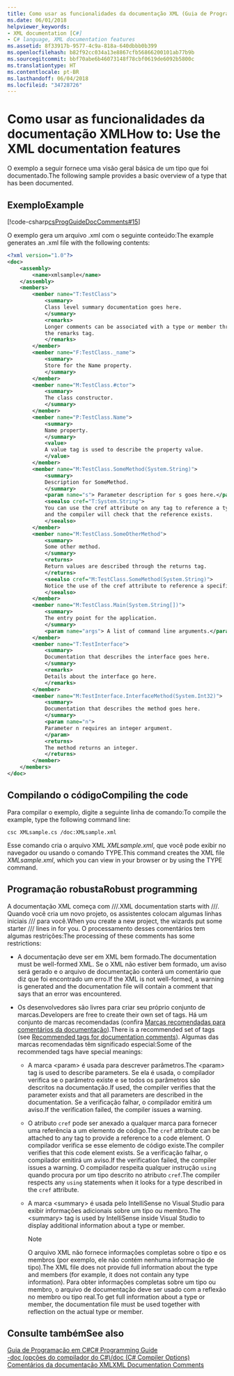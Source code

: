 ```yaml
---
title: Como usar as funcionalidades da documentação XML (Guia de Programação do C#)
ms.date: 06/01/2018
helpviewer_keywords:
- XML documentation [C#]
- C# language, XML documentation features
ms.assetid: 8f33917b-9577-4c9a-818a-640dbbb0b399
ms.openlocfilehash: b82f92cc034a13e8867cfb56866200101ab77b9b
ms.sourcegitcommit: bbf70abe6b46073148f78cbf0619de6092b5800c
ms.translationtype: HT
ms.contentlocale: pt-BR
ms.lasthandoff: 06/04/2018
ms.locfileid: "34728726"
---
```

# <a name="how-to-use-the-xml-documentation-features"></a><span data-ttu-id="5170d-102">Como usar as funcionalidades da documentação XML</span><span class="sxs-lookup"><span data-stu-id="5170d-102">How to: Use the XML documentation features</span></span>

<span data-ttu-id="5170d-103">O exemplo a seguir fornece uma visão geral básica de um tipo que foi documentado.</span><span class="sxs-lookup"><span data-stu-id="5170d-103">The following sample provides a basic overview of a type that has been documented.</span></span>

## <a name="example"></a><span data-ttu-id="5170d-104">Exemplo</span><span class="sxs-lookup"><span data-stu-id="5170d-104">Example</span></span>

[!code-csharp[csProgGuideDocComments#15](~/samples/snippets/csharp/VS_Snippets_VBCSharp/csProgGuideDocComments/CS/DocComments.cs#15)]

<span data-ttu-id="5170d-105">O exemplo gera um arquivo .xml com o seguinte conteúdo:</span><span class="sxs-lookup"><span data-stu-id="5170d-105">The example generates an .xml file with the following contents:</span></span>

```xml
<?xml version="1.0"?>
<doc>
    <assembly>
        <name>xmlsample</name>
    </assembly>
    <members>
        <member name="T:TestClass">
            <summary>
            Class level summary documentation goes here.
            </summary>
            <remarks>
            Longer comments can be associated with a type or member through
            the remarks tag.
            </remarks>
        </member>
        <member name="F:TestClass._name">
            <summary>
            Store for the Name property.
            </summary>
        </member>
        <member name="M:TestClass.#ctor">
            <summary>
            The class constructor.
            </summary>
        </member>
        <member name="P:TestClass.Name">
            <summary>
            Name property.
            </summary>
            <value>
            A value tag is used to describe the property value.
            </value>
        </member>
        <member name="M:TestClass.SomeMethod(System.String)">
            <summary>
            Description for SomeMethod.
            </summary>
            <param name="s"> Parameter description for s goes here.</param>
            <seealso cref="T:System.String">
            You can use the cref attribute on any tag to reference a type or member 
            and the compiler will check that the reference exists.
            </seealso>
        </member>
        <member name="M:TestClass.SomeOtherMethod">
            <summary>
            Some other method.
            </summary>
            <returns>
            Return values are described through the returns tag.
            </returns>
            <seealso cref="M:TestClass.SomeMethod(System.String)">
            Notice the use of the cref attribute to reference a specific method.
            </seealso>
        </member>
        <member name="M:TestClass.Main(System.String[])">
            <summary>
            The entry point for the application.
            </summary>
            <param name="args"> A list of command line arguments.</param>
        </member>
        <member name="T:TestInterface">
            <summary>
            Documentation that describes the interface goes here.
            </summary>
            <remarks>
            Details about the interface go here.
            </remarks>
        </member>
        <member name="M:TestInterface.InterfaceMethod(System.Int32)">
            <summary>
            Documentation that describes the method goes here.
            </summary>
            <param name="n">
            Parameter n requires an integer argument.
            </param>
            <returns>
            The method returns an integer.
            </returns>
        </member>
    </members>
</doc>
```

## <a name="compiling-the-code"></a><span data-ttu-id="5170d-106">Compilando o código</span><span class="sxs-lookup"><span data-stu-id="5170d-106">Compiling the code</span></span>

<span data-ttu-id="5170d-107">Para compilar o exemplo, digite a seguinte linha de comando:</span><span class="sxs-lookup"><span data-stu-id="5170d-107">To compile the example, type the following command line:</span></span>

`csc XMLsample.cs /doc:XMLsample.xml`

<span data-ttu-id="5170d-108">Esse comando cria o arquivo XML *XMLsample.xml*, que você pode exibir no navegador ou usando o comando TYPE.</span><span class="sxs-lookup"><span data-stu-id="5170d-108">This command creates the XML file *XMLsample.xml*, which you can view in your browser or by using the TYPE command.</span></span>

## <a name="robust-programming"></a><span data-ttu-id="5170d-109">Programação robusta</span><span class="sxs-lookup"><span data-stu-id="5170d-109">Robust programming</span></span>

<span data-ttu-id="5170d-110">A documentação XML começa com ///.</span><span class="sxs-lookup"><span data-stu-id="5170d-110">XML documentation starts with ///.</span></span> <span data-ttu-id="5170d-111">Quando você cria um novo projeto, os assistentes colocam algumas linhas iniciais /// para você.</span><span class="sxs-lookup"><span data-stu-id="5170d-111">When you create a new project, the wizards put some starter /// lines in for you.</span></span> <span data-ttu-id="5170d-112">O processamento desses comentários tem algumas restrições:</span><span class="sxs-lookup"><span data-stu-id="5170d-112">The processing of these comments has some restrictions:</span></span>

- <span data-ttu-id="5170d-113">A documentação deve ser em XML bem formado.</span><span class="sxs-lookup"><span data-stu-id="5170d-113">The documentation must be well-formed XML.</span></span> <span data-ttu-id="5170d-114">Se o XML não estiver bem formado, um aviso será gerado e o arquivo de documentação conterá um comentário que diz que foi encontrado um erro.</span><span class="sxs-lookup"><span data-stu-id="5170d-114">If the XML is not well-formed, a warning is generated and the documentation file will contain a comment that says that an error was encountered.</span></span>

- <span data-ttu-id="5170d-115">Os desenvolvedores são livres para criar seu próprio conjunto de marcas.</span><span class="sxs-lookup"><span data-stu-id="5170d-115">Developers are free to create their own set of tags.</span></span> <span data-ttu-id="5170d-116">Há um conjunto de marcas recomendadas (confira [Marcas recomendadas para comentários da documentação](recommended-tags-for-documentation-comments.md)).</span><span class="sxs-lookup"><span data-stu-id="5170d-116">There is a recommended set of tags (see [Recommended tags for documentation comments](recommended-tags-for-documentation-comments.md)).</span></span> <span data-ttu-id="5170d-117">Algumas das marcas recomendadas têm significado especial:</span><span class="sxs-lookup"><span data-stu-id="5170d-117">Some of the recommended tags have special meanings:</span></span>

  - <span data-ttu-id="5170d-118">A marca \<param> é usada para descrever parâmetros.</span><span class="sxs-lookup"><span data-stu-id="5170d-118">The \<param> tag is used to describe parameters.</span></span> <span data-ttu-id="5170d-119">Se ela é usada, o compilador verifica se o parâmetro existe e se todos os parâmetros são descritos na documentação.</span><span class="sxs-lookup"><span data-stu-id="5170d-119">If used, the compiler verifies that the parameter exists and that all parameters are described in the documentation.</span></span> <span data-ttu-id="5170d-120">Se a verificação falhar, o compilador emitirá um aviso.</span><span class="sxs-lookup"><span data-stu-id="5170d-120">If the verification failed, the compiler issues a warning.</span></span>

  - <span data-ttu-id="5170d-121">O atributo `cref` pode ser anexado a qualquer marca para fornecer uma referência a um elemento de código.</span><span class="sxs-lookup"><span data-stu-id="5170d-121">The `cref` attribute can be attached to any tag to provide a reference to a code element.</span></span> <span data-ttu-id="5170d-122">O compilador verifica se esse elemento de código existe.</span><span class="sxs-lookup"><span data-stu-id="5170d-122">The compiler verifies that this code element exists.</span></span> <span data-ttu-id="5170d-123">Se a verificação falhar, o compilador emitirá um aviso.</span><span class="sxs-lookup"><span data-stu-id="5170d-123">If the verification failed, the compiler issues a warning.</span></span> <span data-ttu-id="5170d-124">O compilador respeita qualquer instrução `using` quando procura por um tipo descrito no atributo `cref`.</span><span class="sxs-lookup"><span data-stu-id="5170d-124">The compiler respects any `using` statements when it looks for a type described in the `cref` attribute.</span></span>

  - <span data-ttu-id="5170d-125">A marca \<summary> é usada pelo IntelliSense no Visual Studio para exibir informações adicionais sobre um tipo ou membro.</span><span class="sxs-lookup"><span data-stu-id="5170d-125">The \<summary> tag is used by IntelliSense inside Visual Studio to display additional information about a type or member.</span></span>

    > [!NOTE]
    > <span data-ttu-id="5170d-126">O arquivo XML não fornece informações completas sobre o tipo e os membros (por exemplo, ele não contém nenhuma informação de tipo).</span><span class="sxs-lookup"><span data-stu-id="5170d-126">The XML file does not provide full information about the type and members (for example, it does not contain any type information).</span></span> <span data-ttu-id="5170d-127">Para obter informações completas sobre um tipo ou membro, o arquivo de documentação deve ser usado com a reflexão no membro ou tipo real.</span><span class="sxs-lookup"><span data-stu-id="5170d-127">To get full information about a type or member, the documentation file must be used together with reflection on the actual type or member.</span></span>

## <a name="see-also"></a><span data-ttu-id="5170d-128">Consulte também</span><span class="sxs-lookup"><span data-stu-id="5170d-128">See also</span></span>

[<span data-ttu-id="5170d-129">Guia de Programação em C#</span><span class="sxs-lookup"><span data-stu-id="5170d-129">C# Programming Guide</span></span>](../../../csharp/programming-guide/index.md)  
[<span data-ttu-id="5170d-130">-doc (opções do compilador do C#)</span><span class="sxs-lookup"><span data-stu-id="5170d-130">/doc (C# Compiler Options)</span></span>](../../../csharp/language-reference/compiler-options/doc-compiler-option.md)  
[<span data-ttu-id="5170d-131">Comentários da documentação XML</span><span class="sxs-lookup"><span data-stu-id="5170d-131">XML Documentation Comments</span></span>](../../../csharp/programming-guide/xmldoc/xml-documentation-comments.md)  
